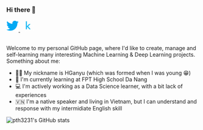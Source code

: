 ### Hi there 👋

<div>
  <a href="https://twitter.com/HGanyu_pth" style="margin-right: 5px;">
    <img src="./imgs/twitter.png" height="32"/>
  </a>
  <a href="https://www.kaggle.com/hganyu" style="margin-right: 5px;">
    <img src="./imgs/kaggle.jfif" height="32"/>
  </a>
</div>

<br/>

Welcome to my personal GitHub page, where I'd like to create, manage and self-learning many interesting Machine Learning & Deep Learning projects.
<br/>
Something about me:
- 👨‍💻 My nickname is HGanyu (which was formed when I was young 😁)
- 🏫 I'm currently learning at FPT High School Da Nang
- 💻 I'm actively working as a Data Science learner, with a bit lack of experiences
- 🇻🇳 I'm a native speaker and living in Vietnam, but I can understand and response with my intermidiate English skill


![pth3231's GitHub stats](https://github-readme-stats.vercel.app/api?username=pth3231&show_icons=true&theme=transparent)